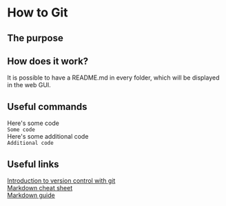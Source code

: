 # How to Git

## The purpose


## How does it work?

It is possible to have a README.md in every folder, which will be displayed in the web GUI.

## Useful commands

Here's some code<br />
`Some code`<br />
Here's some additional code<br />
`Additional code`<br />


## Useful links
[Introduction to version control with git](https://www.atlassian.com/git/tutorials/what-is-version-control)<br />
[Markdown cheat sheet](https://www.markdownguide.org/cheat-sheet/)<br />
[Markdown guide](https://ia.net/writer/support/general/markdown-guide)
